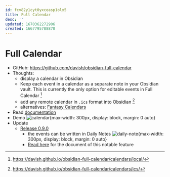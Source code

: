 ```yaml
---
id: fcv82y1cyt0yxceasp1olx5
title: Full Calendar
desc: ''
updated: 1670362272906
created: 1667795788870
---
```

# Full Calendar

- GitHub: https://github.com/davish/obsidian-full-calendar
- Thoughts:
    - display a calendar in Obsidian
    - Keep each event in a calendar as a separate note in your Obsidian vault. This is currently the only option for editable events in Full Calendar [^1]
    - add any remote calendar in `.ics` format into Obsidian [^2]
    - alternatives: [Fantasy Calendars](https://github.com/fantasycalendar/obsidian-fantasy-calendar)
- Read [documentation](https://davish.github.io/obsidian-full-calendar/)
- Demo ![calendar](https://raw.githubusercontent.com/davish/obsidian-full-calendar/main/docs/assets/sample-calendar.png){max-width: 300px, display: block, margin: 0 auto}
- Update
    - [Release 0.9.0](https://github.com/davish/obsidian-full-calendar/releases/tag/0.9.0)
        - the events can be written in Daily Notes ![daily-note](https://davish.github.io/obsidian-full-calendar/assets/dailynote.gif){max-width: 300px, display: block, margin: 0 auto}
        - [Read here](https://davish.github.io/obsidian-full-calendar/calendars/dailynote/) for the document of this notable feature

[^1]: https://davish.github.io/obsidian-full-calendar/calendars/local/
[^2]: https://davish.github.io/obsidian-full-calendar/calendars/ics/